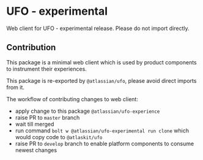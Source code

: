 # UFO - experimental

Web client for UFO - experimental release.
Please do not import directly.

## Contribution

This package is a minimal web client which is used by product components to instrument their experiences.

This package is re-exported by `@atlassian/ufo`, please avoid direct imports from it.

The workflow of contributing changes to web client:
* apply change to this package `@atlassian/ufo-experience`
* raise PR to `master` branch
* wait till merged
* run command `bolt w @atlassian/ufo-experimental run clone` which would copy code to `@atlaskit/ufo`
* raise PR to `develop` branch to enable platform components to consume newest changes
